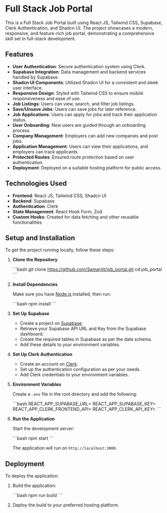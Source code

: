 
# Full Stack Job Portal

This is a Full Stack Job Portal built using React JS, Tailwind CSS, Supabase, Clerk Authentication, and Shadcn UI. The project showcases a modern, responsive, and feature-rich job portal, demonstrating a comprehensive skill set in full-stack development.

## Features

- **User Authentication**: Secure authentication system using Clerk.
- **Supabase Integration**: Data management and backend services handled by Supabase.
- **Shadcn UI Components**: Utilized Shadcn UI for a consistent and sleek user interface.
- **Responsive Design**: Styled with Tailwind CSS to ensure mobile responsiveness and ease of use.
- **Job Listings**: Users can view, search, and filter job listings.
- **Save/Unsave Jobs**: Users can save jobs for later reference.
- **Job Applications**: Users can apply for jobs and track their application status.
- **User Onboarding**: New users are guided through an onboarding process.
- **Company Management**: Employers can add new companies and post jobs.
- **Application Management**: Users can view their applications, and employers can track applicants.
- **Protected Routes**: Ensured route protection based on user authentication.
- **Deployment**: Deployed on a suitable hosting platform for public access.

## Technologies Used

- **Frontend**: React JS, Tailwind CSS, Shadcn UI
- **Backend**: Supabase
- **Authentication**: Clerk
- **State Management**: React Hook Form, Zod
- **Custom Hooks**: Created for data fetching and other reusable functionalities

## Setup and Installation

To get the project running locally, follow these steps:

1. **Clone the Repository**

   \```bash
   git clone https://github.com/Samarjiit/job_portal.git
   cd job_portal
   \```

2. **Install Dependencies**

   Make sure you have [Node.js](https://nodejs.org/) installed, then run:

   \```bash
   npm install
   \```

3. **Set Up Supabase**

   - Create a project on [Supabase](https://supabase.com/).
   - Retrieve your Supabase API URL and Key from the Supabase dashboard.
   - Create the required tables in Supabase as per the data schema.
   - Add these details to your environment variables.

4. **Set Up Clerk Authentication**

   - Create an account on [Clerk](https://clerk.dev/).
   - Set up the authentication configuration as per your needs.
   - Add Clerk credentials to your environment variables.

5. **Environment Variables**

   Create a `.env` file in the root directory and add the following:

   \```bash
   REACT_APP_SUPABASE_URL=<Your Supabase URL>
   REACT_APP_SUPABASE_KEY=<Your Supabase Key>
   REACT_APP_CLERK_FRONTEND_API=<Your Clerk Frontend API>
   REACT_APP_CLERK_API_KEY=<Your Clerk API Key>
   \```

6. **Run the Application**

   Start the development server:

   \```bash
   npm start
   \```

   The application will run on `http://localhost:3000`.

## Deployment

To deploy the application:

1. Build the application:

   \```bash
   npm run build
   \```

2. Deploy the build to your preferred hosting platform.


